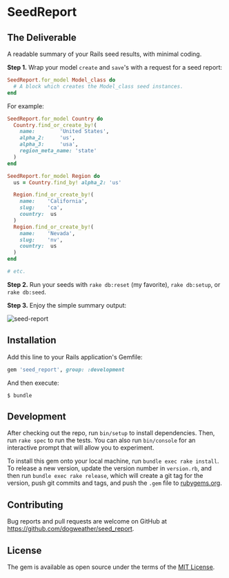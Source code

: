 # SeedReport

## The Deliverable
A readable summary of your Rails seed results, with minimal coding.

**Step 1.** Wrap your model `create` and `save`'s with a request for a seed report:

```ruby
SeedReport.for_model Model_class do
  # A block which creates the Model_class seed instances.
end
```

For example:

```ruby
SeedReport.for_model Country do
  Country.find_or_create_by!(
    name:        'United States',
    alpha_2:     'us',
    alpha_3:     'usa',
    region_meta_name: 'state'
  )
end

SeedReport.for_model Region do
  us = Country.find_by! alpha_2: 'us'

  Region.find_or_create_by!(
    name:    'California',
    slug:    'ca',
    country:  us
  )
  Region.find_or_create_by!(
    name:    'Nevada',
    slug:    'nv',
    country:  us
  )
end

# etc.
```

**Step 2.** Run your seeds with `rake db:reset` (my favorite), `rake db:setup`,
or `rake db:seed`.

**Step 3.** Enjoy the simple summary output:

![seed-report](https://cloud.githubusercontent.com/assets/150670/10386234/4abc2098-6e09-11e5-909e-b538391de1d7.png)

## Installation

Add this line to your Rails application's Gemfile:

```ruby
gem 'seed_report', group: :development
```

And then execute:

    $ bundle

## Development

After checking out the repo, run `bin/setup` to install dependencies. Then, run `rake spec` to run the tests. You can also run `bin/console` for an interactive prompt that will allow you to experiment.

To install this gem onto your local machine, run `bundle exec rake install`. To release a new version, update the version number in `version.rb`, and then run `bundle exec rake release`, which will create a git tag for the version, push git commits and tags, and push the `.gem` file to [rubygems.org](https://rubygems.org).

## Contributing

Bug reports and pull requests are welcome on GitHub at https://github.com/dogweather/seed_report.


## License

The gem is available as open source under the terms of the [MIT License](http://opensource.org/licenses/MIT).
